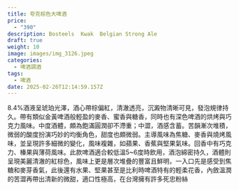 ```yaml
---
title: 夸克棕色大啤酒
price:
  - "390"
description: Bosteels  Kwak  Belgian Strong Ale
draft: true
weight: 10
image: images/img_3126.jpeg
categories:
  - 啤酒調酒
tags:
  - 啤酒
date: 2025-02-26T12:14:59.157Z
---
```

8.4%酒液呈琥珀光澤，酒心帶棕偏紅，清澈透亮，沉澱物清晰可見，發泡規律持久。帶有類似金黃啤酒般輕盈的麥香、蜜香與糖香，同時也有深色啤酒的烘烤與巧克力風味。中度酒體，頗為飽滿圓潤卻不滯重；中澀，酒感含蓄。苦韻漸次堆積，微弱的酸度扮演巧妙的均衡角色，甜度也頗微弱。主導風味為焦糖、麥香與燒烤風味，並呈現許多細微的變化，風味複雜，如蘋果、香蕉與堅果氣味。回香中有巧克力、榛果與薄荷風味。此款啤酒適合較低溫5~6度時飲用，酒泡綿密持久，酒體則呈現美麗清澈的紅棕色，風味上更是層次堆疊的豐富且鮮明，一入口先是感受到焦糖和麥芽香氣，此後還有水果、堅果甚至是比利時啤酒特有的輕柔花香，內斂溫潤的苦澀再帶出清新的微甜，適口性極高，在台灣擁有許多死忠粉絲